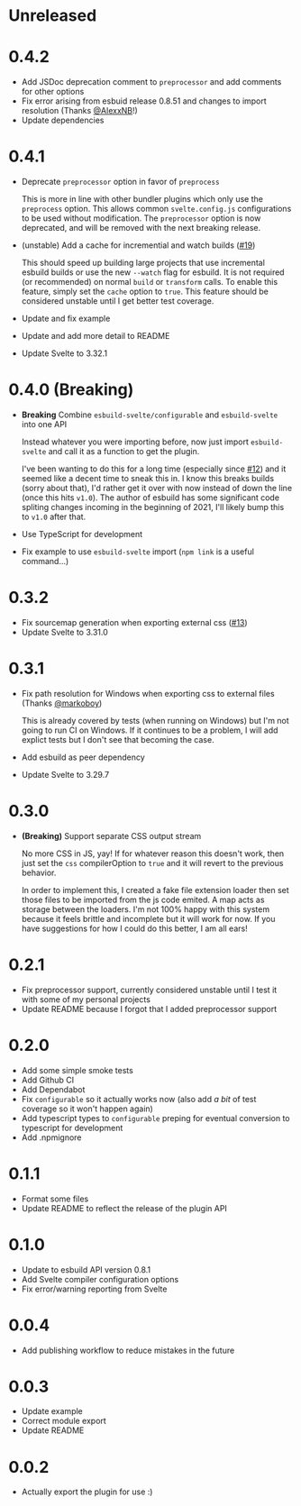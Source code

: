 # Unreleased

# 0.4.2

- Add JSDoc deprecation comment to `preprocessor` and add comments for other options
- Fix error arising from esbuid release 0.8.51 and changes to import resolution (Thanks [@AlexxNB](https://github.com/EMH333/esbuild-svelte/pull/34)!)
- Update dependencies

# 0.4.1

- Deprecate `preprocessor` option in favor of `preprocess`

    This is more in line with other bundler plugins which only use the `preprocess` option. This allows common `svelte.config.js` configurations to be used without modification. The `preprocessor` option is now deprecated, and will be removed with the next breaking release.

- (unstable) Add a cache for incremential and watch builds ([#19](https://github.com/EMH333/esbuild-svelte/issues/19))

    This should speed up building large projects that use incremental esbuild builds or use the new `--watch` flag for esbuild. It is not required (or recommended) on normal `build` or `transform` calls. To enable this feature, simply set the `cache` option to `true`. This feature should be considered unstable until I get better test coverage.
- Update and fix example
- Update and add more detail to README
- Update Svelte to 3.32.1

# 0.4.0 (**Breaking**)

- **Breaking** Combine `esbuild-svelte/configurable` and `esbuild-svelte` into one API

    Instead whatever you were importing before, now just import `esbuild-svelte` and call it as a function to get the plugin.

    I've been wanting to do this for a long time (especially since [#12](https://github.com/EMH333/esbuild-svelte/issues/12)) and it seemed like a decent time to sneak this in. I know this breaks builds (sorry about that), I'd rather get it over with now instead of down the line (once this hits `v1.0`). The author of esbuild has some significant code spliting changes incoming in the beginning of 2021, I'll likely bump this to `v1.0` after that.

- Use TypeScript for development
- Fix example to use `esbuild-svelte` import (`npm link` is a useful command...)

# 0.3.2

- Fix sourcemap generation when exporting external css ([#13](https://github.com/EMH333/esbuild-svelte/issues/13))
- Update Svelte to 3.31.0

# 0.3.1

- Fix path resolution for Windows when exporting css to external files (Thanks [@markoboy](https://github.com/EMH333/esbuild-svelte/pull/8))

    This is already covered by tests (when running on Windows) but I'm not going to run CI on Windows. If it continues to be a problem, I will add explict tests but I don't see that becoming the case.

- Add esbuild as peer dependency
- Update Svelte to 3.29.7

# 0.3.0 

- **(Breaking)** Support separate CSS output stream

    No more CSS in JS, yay! If for whatever reason this doesn't work, then just set the `css` compilerOption to `true` and it will revert to the previous behavior. 
    
    In order to implement this, I created a fake file extension loader then set those files to be imported from the js code emited. A map acts as storage between the loaders. I'm not 100% happy with this system because it feels brittle and incomplete but it will work for now. If you have suggestions for how I could do this better, I am all ears!

# 0.2.1

- Fix preprocessor support, currently considered unstable until I test it with some of my personal projects
- Update README because I forgot that I added preprocessor support

# 0.2.0

- Add some simple smoke tests
- Add Github CI
- Add Dependabot
- Fix `configurable` so it actually works now (also add *a bit* of test coverage so it won't happen again)
- Add typescript types to `configurable` preping for eventual conversion to typescript for development
- Add .npmignore

# 0.1.1

- Format some files
- Update README to reflect the release of the plugin API

# 0.1.0

- Update to esbuild API version 0.8.1
- Add Svelte compiler configuration options
- Fix error/warning reporting from Svelte
 
# 0.0.4

- Add publishing workflow to reduce mistakes in the future

# 0.0.3

- Update example
- Correct module export
- Update README

# 0.0.2

- Actually export the plugin for use :)
